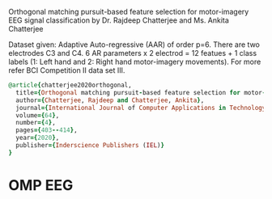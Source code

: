 Orthogonal matching pursuit-based feature selection for motor-imagery EEG signal classification by Dr. Rajdeep Chatterjee and Ms. Ankita Chatterjee

Dataset given: Adaptive Auto-regressive (AAR) of order p=6. There are two electrodes C3 and C4. 6 AR parameters x 2 electrod = 12 featues + 1 class labels (1: Left hand and 2: Right hand motor-imagery movements). For more refer BCI Competition II data set III.

```ruby
@article{chatterjee2020orthogonal,
  title={Orthogonal matching pursuit-based feature selection for motor-imagery EEG signal classification},
  author={Chatterjee, Rajdeep and Chatterjee, Ankita},
  journal={International Journal of Computer Applications in Technology},
  volume={64},
  number={4},
  pages={403--414},
  year={2020},
  publisher={Inderscience Publishers (IEL)}
}
```

# OMP EEG
